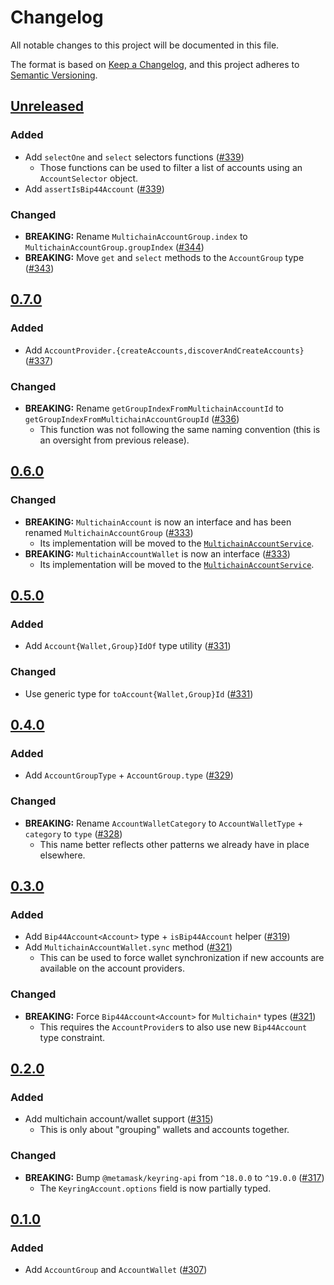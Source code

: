 # Changelog

All notable changes to this project will be documented in this file.

The format is based on [Keep a Changelog](https://keepachangelog.com/en/1.0.0/),
and this project adheres to [Semantic Versioning](https://semver.org/spec/v2.0.0.html).

## [Unreleased]

### Added

- Add `selectOne` and `select` selectors functions ([#339](https://github.com/MetaMask/accounts/pull/339))
  - Those functions can be used to filter a list of accounts using an `AccountSelector` object.
- Add `assertIsBip44Account` ([#339](https://github.com/MetaMask/accounts/pull/339))

### Changed

- **BREAKING:** Rename `MultichainAccountGroup.index` to `MultichainAccountGroup.groupIndex` ([#344](https://github.com/MetaMask/accounts/pull/344))
- **BREAKING:** Move `get` and `select` methods to the `AccountGroup` type ([#343](https://github.com/MetaMask/accounts/pull/343))

## [0.7.0]

### Added

- Add `AccountProvider.{createAccounts,discoverAndCreateAccounts}` ([#337](https://github.com/MetaMask/accounts/pull/337))

### Changed

- **BREAKING:** Rename `getGroupIndexFromMultichainAccountId` to `getGroupIndexFromMultichainAccountGroupId` ([#336](https://github.com/MetaMask/accounts/pull/336))
  - This function was not following the same naming convention (this is an oversight from previous release).

## [0.6.0]

### Changed

- **BREAKING:** `MultichainAccount` is now an interface and has been renamed `MultichainAccountGroup` ([#333](https://github.com/MetaMask/accounts/pull/333))
  - Its implementation will be moved to the [`MultichainAccountService`](https://github.com/MetaMask/core/tree/main/packages/multichain-account-service).
- **BREAKING:** `MultichainAccountWallet` is now an interface ([#333](https://github.com/MetaMask/accounts/pull/333))
  - Its implementation will be moved to the [`MultichainAccountService`](https://github.com/MetaMask/core/tree/main/packages/multichain-account-service).

## [0.5.0]

### Added

- Add `Account{Wallet,Group}IdOf` type utility ([#331](https://github.com/MetaMask/accounts/pull/331))

### Changed

- Use generic type for `toAccount{Wallet,Group}Id` ([#331](https://github.com/MetaMask/accounts/pull/331))

## [0.4.0]

### Added

- Add `AccountGroupType` + `AccountGroup.type` ([#329](https://github.com/MetaMask/accounts/pull/329))

### Changed

- **BREAKING:** Rename `AccountWalletCategory` to `AccountWalletType` + `category` to `type` ([#328](https://github.com/MetaMask/accounts/pull/328))
  - This name better reflects other patterns we already have in place elsewhere.

## [0.3.0]

### Added

- Add `Bip44Account<Account>` type + `isBip44Account` helper ([#319](https://github.com/MetaMask/accounts/pull/319))
- Add `MultichainAccountWallet.sync` method ([#321](https://github.com/MetaMask/accounts/pull/321))
  - This can be used to force wallet synchronization if new accounts are available on the account providers.

### Changed

- **BREAKING:** Force `Bip44Account<Account>` for `Multichain*` types ([#321](https://github.com/MetaMask/accounts/pull/321))
  - This requires the `AccountProvider`s to also use new `Bip44Account` type constraint.

## [0.2.0]

### Added

- Add multichain account/wallet support ([#315](https://github.com/MetaMask/accounts/pull/315))
  - This is only about "grouping" wallets and accounts together.

### Changed

- **BREAKING:** Bump `@metamask/keyring-api` from `^18.0.0` to `^19.0.0` ([#317](https://github.com/MetaMask/accounts/pull/317))
  - The `KeyringAccount.options` field is now partially typed.

## [0.1.0]

### Added

- Add `AccountGroup` and `AccountWallet` ([#307](https://github.com/MetaMask/accounts/pull/307))

[Unreleased]: https://github.com/MetaMask/accounts/compare/@metamask/account-api@0.7.0...HEAD
[0.7.0]: https://github.com/MetaMask/accounts/compare/@metamask/account-api@0.6.0...@metamask/account-api@0.7.0
[0.6.0]: https://github.com/MetaMask/accounts/compare/@metamask/account-api@0.5.0...@metamask/account-api@0.6.0
[0.5.0]: https://github.com/MetaMask/accounts/compare/@metamask/account-api@0.4.0...@metamask/account-api@0.5.0
[0.4.0]: https://github.com/MetaMask/accounts/compare/@metamask/account-api@0.3.0...@metamask/account-api@0.4.0
[0.3.0]: https://github.com/MetaMask/accounts/compare/@metamask/account-api@0.2.0...@metamask/account-api@0.3.0
[0.2.0]: https://github.com/MetaMask/accounts/compare/@metamask/account-api@0.1.0...@metamask/account-api@0.2.0
[0.1.0]: https://github.com/MetaMask/accounts/releases/tag/@metamask/account-api@0.1.0
